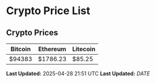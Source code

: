 # Crypto Price List

## Crypto Prices
| Bitcoin | Ethereum | Litecoin |
| ------- | -------- | -------- |
| $94383 | $1786.23 | $85.25 |
**Last Updated:** 2025-04-28 21:51 UTC
**Last Updated:** $DATE$
